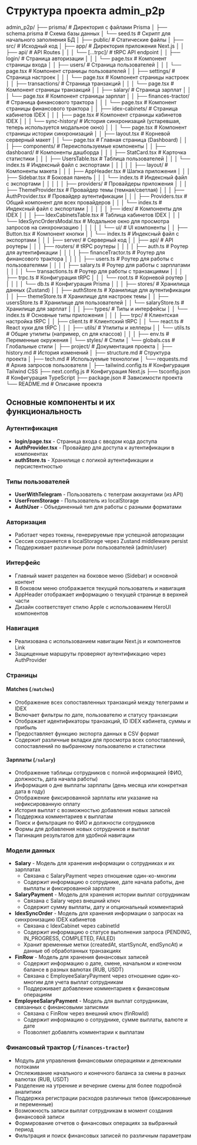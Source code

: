 # Структура проекта admin_p2p

admin_p2p/
├── prisma/                     # Директория с файлами Prisma
│   ├── schema.prisma           # Схема базы данных
│   └── seed.ts                 # Скрипт для начального заполнения БД
│
├── public/                     # Статические файлы
│
├── src/                        # Исходный код
│   ├── app/                    # Директория приложения Next.js
│   │   ├── api/                # API Routes
│   │   │   └── [...trpc]/      # tRPC API endpoint
│   │   ├── login/              # Страница авторизации
│   │   │   └── page.tsx        # Компонент страницы входа
│   │   ├── users/              # Страница пользователей
│   │   │   └── page.tsx        # Компонент страницы пользователей
│   │   ├── settings/           # Страница настроек
│   │   │   └── page.tsx        # Компонент страницы настроек
│   │   ├── transactions/       # Страница транзакций
│   │   │   └── page.tsx        # Компонент страницы транзакций
│   │   ├── salary/             # Страница зарплат
│   │   │   └── page.tsx        # Компонент страницы зарплат
│   │   ├── finances-tractor/    # Страница финансового трактора
│   │   │   └── page.tsx        # Компонент страницы финансового трактора
│   │   ├── idex-cabinets/      # Страница кабинетов IDEX
│   │   │   ├── page.tsx        # Компонент страницы кабинетов IDEX
│   │   │   └── sync-history/   # История синхронизаций (устаревшая, теперь используется модальное окно)
│   │   │       └── page.tsx    # Компонент страницы истории синхронизаций
│   │   ├── layout.tsx          # Корневой серверный макет
│   │   └── page.tsx            # Главная страница (Dashboard)
│   │
│   ├── components/             # Переиспользуемые компоненты
│   │   ├── dashboard/          # Компоненты дашборда
│   │   │   ├── StatCard.tsx    # Карточка статистики
│   │   │   ├── UsersTable.tsx  # Таблица пользователей
│   │   │   └── index.ts        # Индексный файл с экспортами
│   │   │
│   │   ├── layout/             # Компоненты макета
│   │   │   ├── AppHeader.tsx   # Шапка приложения
│   │   │   ├── Sidebar.tsx     # Боковая панель
│   │   │   └── index.ts        # Индексный файл с экспортами
│   │   │
│   │   ├── providers/          # Провайдеры приложения
│   │   │   ├── ThemeProvider.tsx # Провайдер темы (темная/светлая)
│   │   │   ├── AuthProvider.tsx  # Провайдер аутентификации
│   │   │   ├── Providers.tsx     # Общий компонент для всех провайдеров
│   │   │   └── index.ts          # Индексный файл с экспортами
│   │   │
│   │   ├── idex/               # Компоненты для IDEX
│   │   │   ├── IdexCabinetsTable.tsx   # Таблица кабинетов IDEX
│   │   │   └── IdexSyncOrdersModal.tsx # Модальное окно для просмотра запросов на синхронизацию
│   │   │
│   │   └── ui/                 # UI компоненты
│   │       ├── Button.tsx      # Компонент кнопки
│   │       └── index.ts        # Индексный файл с экспортами
│   │
│   ├── server/                 # Серверный код
│   │   ├── api/                # API роутеры
│   │   │   ├── routers/        # tRPC роутеры
│   │   │   │   ├── auth.ts     # Роутер для аутентификации
│   │   │   │   ├── financeTractor.ts # Роутер для финансового трактора
│   │   │   │   ├── users.ts    # Роутер для работы с пользователями
│   │   │   │   ├── salary.ts   # Роутер для работы с зарплатами
│   │   │   │   └── transactions.ts # Роутер для работы с транзакциями
│   │   │   ├── trpc.ts         # Конфигурация tRPC
│   │   │   └── root.ts         # Корневой роутер
│   │   │
│   │   └── db.ts               # Конфигурация Prisma
│   │
│   ├── stores/                 # Хранилища данных (Zustand)
│   │   ├── authStore.ts        # Хранилище для аутентификации
│   │   ├── themeStore.ts       # Хранилище для настроек темы
│   │   ├── usersStore.ts       # Хранилище для пользователей
│   │   └── salaryStore.ts      # Хранилище для зарплат
│   │
│   ├── types/                  # Типы и интерфейсы
│   │   └── index.ts            # Основные типы приложения
│   │
│   ├── trpc/                   # Клиентская настройка tRPC
│   │   ├── client.ts           # Клиентский tRPC
│   │   └── react.ts            # React хуки для tRPC
│   │
│   ├── utils/                  # Утилиты и хелперы
│   │   └── utils.ts            # Общие утилиты (например, cn для классов)
│   │
│   ├── env.ts                  # Переменные окружения
│   └── styles/                 # Стили
│       └── globals.css         # Глобальные стили
│
├── project/                    # Документация проекта
│   ├── history.md              # История изменений
│   ├── structure.md            # Структура проекта
│   ├── tech.md                 # Используемые технологии
│   └── requests.md             # Архив запросов пользователя
│
├── tailwind.config.ts          # Конфигурация Tailwind CSS
├── next.config.js              # Конфигурация Next.js
├── tsconfig.json               # Конфигурация TypeScript
├── package.json                # Зависимости проекта
└── README.md                   # Описание проекта

## Основные компоненты и их функциональность

### Аутентификация
- **login/page.tsx** - Страница входа с вводом кода доступа
- **AuthProvider.tsx** - Провайдер для доступа к аутентификации в компонентах
- **authStore.ts** - Хранилище с логикой аутентификации и персистентностью

### Типы пользователей
- **UserWithTelegram** - Пользователь с телеграм аккаунтами (из API)
- **UserFromStorage** - Пользователь из localStorage
- **AuthUser** - Объединенный тип для работы с разными форматами

### Авторизация
- Работает через токены, генерируемые при успешной авторизации
- Сессия сохраняется в localStorage через Zustand middleware persist
- Поддерживает различные роли пользователей (admin/user)

### Интерфейс
- Главный макет разделен на боковое меню (Sidebar) и основной контент
- В боковом меню отображается текущий пользователь и навигация
- AppHeader отображает информацию о текущей странице в верхней части
- Дизайн соответствует стилю Apple с использованием HeroUI компонентов

### Навигация
- Реализована с использованием навигации Next.js и компонентов Link
- Защищенные маршруты проверяют аутентификацию через AuthProvider

### Страницы

#### Matches (`/matches`)
- Отображение всех сопоставленных транзакций между телеграмм и IDEX
- Включает фильтры по дате, пользователю и статусу транзакции
- Отображает идентификаторы транзакций, ID IDEX кабинета, суммы и прибыль
- Предоставляет функцию экспорта данных в CSV формат
- Содержит различные вкладки для просмотра всех сопоставлений, сопоставлений по выбранному пользователю и статистики

#### Зарплаты (`/salary`)
- Отображение таблицы сотрудников с полной информацией (ФИО, должность, дата начала работы)
- Информация о дне выплаты зарплаты (день месяца или конкретная дата в году)
- Отображение фиксированной зарплаты или указание на нефиксированную оплату
- История выплат с возможностью добавления новых записей
- Поддержка комментариев к выплатам
- Поиск и фильтрация по ФИО и должности сотрудников
- Формы для добавления новых сотрудников и выплат
- Пагинация результатов для удобной навигации

### Модели данных
- **Salary** - Модель для хранения информации о сотрудниках и их зарплатах
  - Связана с SalaryPayment через отношение один-ко-многим
  - Содержит информацию о сотруднике, дате начала работы, дне выплаты и фиксированной зарплате
- **SalaryPayment** - Модель для хранения истории выплат сотрудникам
  - Связана с Salary через внешний ключ
  - Содержит сумму выплаты, дату и опциональный комментарий
- **IdexSyncOrder** - Модель для хранения информации о запросах на синхронизацию IDEX кабинетов
  - Связана с IdexCabinet через cabinetId
  - Содержит информацию о статусе выполнения запроса (PENDING, IN_PROGRESS, COMPLETED, FAILED)
  - Хранит временные метки (createdAt, startSyncAt, endSyncAt) и данные об обработанных транзакциях
- **FinRow** - Модель для хранения финансовых записей
  - Содержит информацию о дате, смене, начальном и конечном балансе в разных валютах (RUB, USDT)
  - Связана с EmployeeSalaryPayment через отношение один-ко-многим для учета выплат сотрудникам
  - Поддерживает добавление комментариев к финансовым операциям
- **EmployeeSalaryPayment** - Модель для выплат сотрудникам, связанных с финансовыми записями
  - Связана с FinRow через внешний ключ (finRowId)
  - Содержит информацию о сотруднике, сумме выплаты, валюте и дате
  - Позволяет добавлять комментарии к выплатам

### Финансовый трактор (`/finances-tractor`)
- Модуль для управления финансовыми операциями и денежными потоками
- Отслеживание начального и конечного баланса за смены в разных валютах (RUB, USDT)
- Разделение на утренние и вечерние смены для более подробной аналитики
- Поддержка регистрации расходов различных типов (фиксированные и переменные)
- Возможность записи выплат сотрудникам в момент создания финансовой записи
- Формирование отчетов о финансовых операциях за выбранный период
- Фильтрация и поиск финансовых записей по различным параметрам
